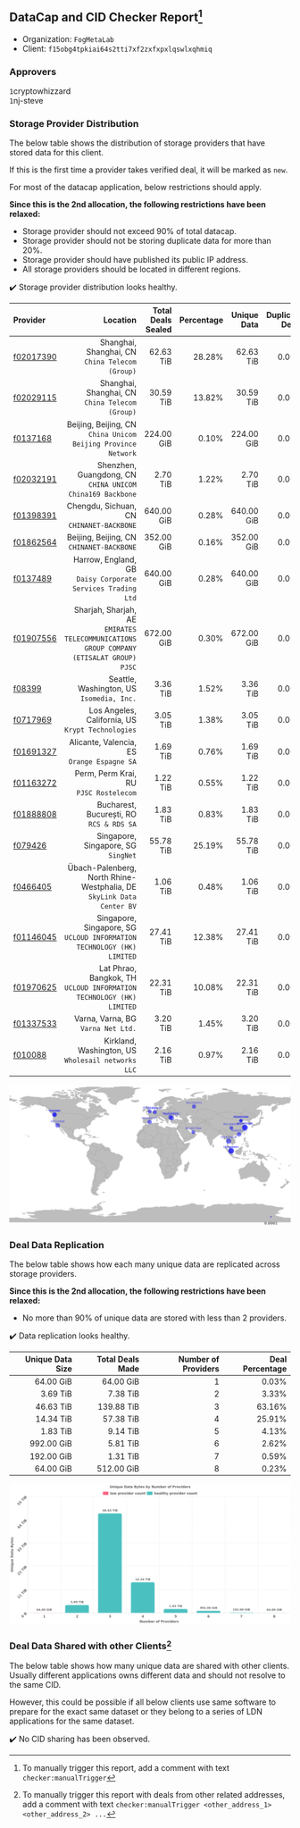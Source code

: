 ## DataCap and CID Checker Report[^1]
 - Organization: `FogMetaLab`
 - Client: `f15obg4tpkiai64s2tti7xf2zxfxpxlqswlxqhmiq`
### Approvers
`1`cryptowhizzard<br/>`1`nj-steve

### Storage Provider Distribution
The below table shows the distribution of storage providers that have stored data for this client.

If this is the first time a provider takes verified deal, it will be marked as `new`.

For most of the datacap application, below restrictions should apply.

**Since this is the 2nd allocation, the following restrictions have been relaxed:**
 - Storage provider should not exceed 90% of total datacap.
 - Storage provider should not be storing duplicate data for more than 20%.
 - Storage provider should have published its public IP address.
 - All storage providers should be located in different regions.

✔️ Storage provider distribution looks healthy.

| Provider                                              |                                                                                   Location | Total Deals Sealed | Percentage | Unique Data | Duplicate Deals |
| :---------------------------------------------------- | -----------------------------------------------------------------------------------------: | -----------------: | ---------: | ----------: | --------------: |
| [f02017390](https://filfox.info/en/address/f02017390) |                                         Shanghai, Shanghai, CN<br/>`China Telecom (Group)` |          62.63 TiB |     28.28% |   62.63 TiB |           0.00% |
| [f02029115](https://filfox.info/en/address/f02029115) |                                         Shanghai, Shanghai, CN<br/>`China Telecom (Group)` |          30.59 TiB |     13.82% |   30.59 TiB |           0.00% |
| [f0137168](https://filfox.info/en/address/f0137168)   |                           Beijing, Beijing, CN<br/>`China Unicom Beijing Province Network` |         224.00 GiB |      0.10% |  224.00 GiB |           0.00% |
| [f02032191](https://filfox.info/en/address/f02032191) |                               Shenzhen, Guangdong, CN<br/>`CHINA UNICOM China169 Backbone` |           2.70 TiB |      1.22% |    2.70 TiB |           0.00% |
| [f01398391](https://filfox.info/en/address/f01398391) |                                               Chengdu, Sichuan, CN<br/>`CHINANET-BACKBONE` |         640.00 GiB |      0.28% |  640.00 GiB |           0.00% |
| [f01862564](https://filfox.info/en/address/f01862564) |                                               Beijing, Beijing, CN<br/>`CHINANET-BACKBONE` |         352.00 GiB |      0.16% |  352.00 GiB |           0.00% |
| [f0137489](https://filfox.info/en/address/f0137489)   |                             Harrow, England, GB<br/>`Daisy Corporate Services Trading Ltd` |         640.00 GiB |      0.28% |  640.00 GiB |           0.00% |
| [f01907556](https://filfox.info/en/address/f01907556) | Sharjah, Sharjah, AE<br/>`EMIRATES TELECOMMUNICATIONS GROUP COMPANY (ETISALAT GROUP) PJSC` |         672.00 GiB |      0.30% |  672.00 GiB |           0.00% |
| [f08399](https://filfox.info/en/address/f08399)       |                                               Seattle, Washington, US<br/>`Isomedia, Inc.` |           3.36 TiB |      1.52% |    3.36 TiB |           0.00% |
| [f0717969](https://filfox.info/en/address/f0717969)   |                                       Los Angeles, California, US<br/>`Krypt Technologies` |           3.05 TiB |      1.38% |    3.05 TiB |           0.00% |
| [f01691327](https://filfox.info/en/address/f01691327) |                                             Alicante, Valencia, ES<br/>`Orange Espagne SA` |           1.69 TiB |      0.76% |    1.69 TiB |           0.00% |
| [f01163272](https://filfox.info/en/address/f01163272) |                                                  Perm, Perm Krai, RU<br/>`PJSC Rostelecom` |           1.22 TiB |      0.55% |    1.22 TiB |           0.00% |
| [f01888808](https://filfox.info/en/address/f01888808) |                                                Bucharest, București, RO<br/>`RCS & RDS SA` |           1.83 TiB |      0.83% |    1.83 TiB |           0.00% |
| [f079426](https://filfox.info/en/address/f079426)     |                                                     Singapore, Singapore, SG<br/>`SingNet` |          55.78 TiB |     25.19% |   55.78 TiB |           0.00% |
| [f0466405](https://filfox.info/en/address/f0466405)   |                   Übach-Palenberg, North Rhine-Westphalia, DE<br/>`SkyLink Data Center BV` |           1.06 TiB |      0.48% |    1.06 TiB |           0.00% |
| [f01146045](https://filfox.info/en/address/f01146045) |                  Singapore, Singapore, SG<br/>`UCLOUD INFORMATION TECHNOLOGY (HK) LIMITED` |          27.41 TiB |     12.38% |   27.41 TiB |           0.00% |
| [f01970625](https://filfox.info/en/address/f01970625) |                    Lat Phrao, Bangkok, TH<br/>`UCLOUD INFORMATION TECHNOLOGY (HK) LIMITED` |          22.31 TiB |     10.08% |   22.31 TiB |           0.00% |
| [f01337533](https://filfox.info/en/address/f01337533) |                                                      Varna, Varna, BG<br/>`Varna Net Ltd.` |           3.20 TiB |      1.45% |    3.20 TiB |           0.00% |
| [f010088](https://filfox.info/en/address/f010088)     |                                      Kirkland, Washington, US<br/>`Wholesail networks LLC` |           2.16 TiB |      0.97% |    2.16 TiB |           0.00% |

<img src="https://raw.githubusercontent.com/data-preservation-programs/filplus-checker-assets/main/filecoin-project/filecoin-plus-large-datasets/issues/1619/1683602856245.png"/>

### Deal Data Replication
The below table shows how each many unique data are replicated across storage providers.


**Since this is the 2nd allocation, the following restrictions have been relaxed:**
- No more than 90% of unique data are stored with less than 2 providers.

✔️ Data replication looks healthy.

| Unique Data Size | Total Deals Made | Number of Providers | Deal Percentage |
| ---------------: | ---------------: | ------------------: | --------------: |
|        64.00 GiB |        64.00 GiB |                   1 |           0.03% |
|         3.69 TiB |         7.38 TiB |                   2 |           3.33% |
|        46.63 TiB |       139.88 TiB |                   3 |          63.16% |
|        14.34 TiB |        57.38 TiB |                   4 |          25.91% |
|         1.83 TiB |         9.14 TiB |                   5 |           4.13% |
|       992.00 GiB |         5.81 TiB |                   6 |           2.62% |
|       192.00 GiB |         1.31 TiB |                   7 |           0.59% |
|        64.00 GiB |       512.00 GiB |                   8 |           0.23% |

<img src="https://raw.githubusercontent.com/data-preservation-programs/filplus-checker-assets/main/filecoin-project/filecoin-plus-large-datasets/issues/1619/1683602856893.png"/>

### Deal Data Shared with other Clients[^3]
The below table shows how many unique data are shared with other clients.
Usually different applications owns different data and should not resolve to the same CID.

However, this could be possible if all below clients use same software to prepare for the exact same dataset or they belong to a series of LDN applications for the same dataset.

✔️ No CID sharing has been observed.

[^1]: To manually trigger this report, add a comment with text `checker:manualTrigger`

[^2]: Deals from those addresses are combined into this report as they are specified with `checker:manualTrigger`

[^3]: To manually trigger this report with deals from other related addresses, add a comment with text `checker:manualTrigger <other_address_1> <other_address_2> ...`
